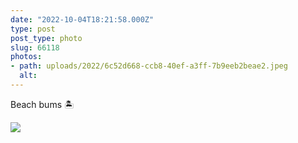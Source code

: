 ```yaml
---
date: "2022-10-04T18:21:58.000Z"
type: post 
post_type: photo
slug: 66118
photos: 
- path: uploads/2022/6c52d668-ccb8-40ef-a3ff-7b9eeb2beae2.jpeg
  alt: 
---
```

Beach bums 🏝️


![](/uploads/2022/6c52d668-ccb8-40ef-a3ff-7b9eeb2beae2.jpeg)
